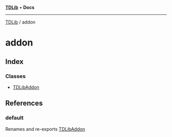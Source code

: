[**TDLib**](../README.md) • **Docs**

***

[TDLib](../modules.md) / addon

# addon

## Index

### Classes

- [TDLibAddon](classes/TDLibAddon.md)

## References

### default

Renames and re-exports [TDLibAddon](classes/TDLibAddon.md)
